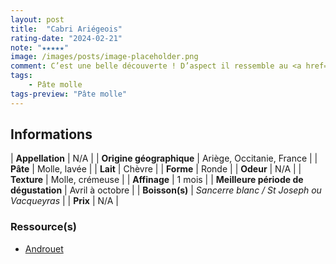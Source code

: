 ```yaml
---
layout: post
title:  "Cabri Ariégeois"
rating-date: "2024-02-21"
note: "★★★★★"
image: /images/posts/image-placeholder.png
comment: C’est une belle découverte ! D’aspect il ressemble au <a href="/mont-dor-ou-vacherin.html">Mont d’Or</a> mais en bouche il se rapproche du <a href="/petit-fiance-des-pyrenees.html">Petit Fiancé des Pyrénées</a> ou du <a href="/reblochon.html">Reblochon</a>, en légèrement plus doux.
tags:
    - Pâte molle
tags-preview: "Pâte molle"
---
```


## Informations

| **Appellation** | N/A |
| **Origine géographique** | Ariège, Occitanie, France |
| **Pâte** | Molle, lavée |
| **Lait** | Chèvre |
| **Forme** | Ronde |
| **Odeur** | N/A |
| **Texture** | Molle, crémeuse |
| **Affinage** | 1 mois |
| **Meilleure période de dégustation** | Avril à octobre |
| **Boisson(s)** | *Sancerre blanc / St Joseph ou Vacqueyras* |
| **Prix** | N/A |

### Ressource(s)
* [Androuet](http://androuet.com/Cabri-Ariégeois-32.html)